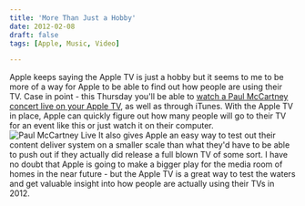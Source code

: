 ```yaml
---
title: 'More Than Just a Hobby'
date: 2012-02-08
draft: false
tags: [Apple, Music, Video]

---
```


Apple keeps saying the Apple TV is just a hobby but it seems to me to be more of a way for Apple to be able to find out how people are using their TV. Case in point - this Thursday you'll be able to [watch a Paul McCartney concert live on your Apple TV](http://www.macrumors.com/2012/02/07/apple-to-stream-live-paul-mccartney-concert-to-itunes-and-apple-tv/), as well as through iTunes. With the Apple TV in place, Apple can quickly figure out how many people will go to their TV for an event like this or just watch it on their computer. ![](https://chrisenns.com/wp-content/uploads/2012/02/Paul-McCartney-Live.png "Paul McCartney Live") It also gives Apple an easy way to test out their content deliver system on a smaller scale than what they'd have to be able to push out if they actually did release a full blown TV of some sort. I have no doubt that Apple is going to make a bigger play for the media room of homes in the near future - but the Apple TV is a great way to test the waters and get valuable insight into how people are actually using their TVs in 2012.